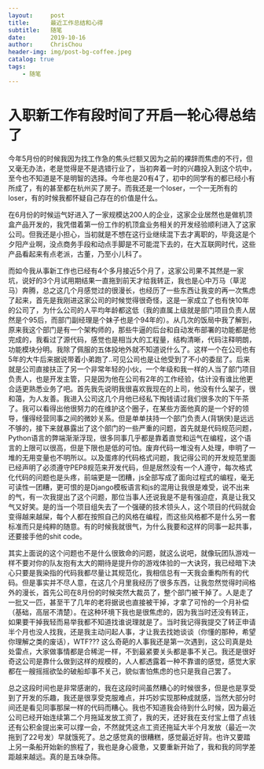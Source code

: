 ```yaml
---
layout:     post
title:      最近工作总结和心得
subtitle:   随笔
date:       2019-10-16
author:     ChrisChou
header-img: img/post-bg-coffee.jpeg
catalog: true
tags:
    - 随笔
---
```


# 入职新工作有段时间了开启一轮心得总结了

今年5月份的时候我因为找工作急的焦头烂额又因为之前的裸辞而焦虑的不行，但又毫无办法，老是觉得是不是选错行业了，当初奔着一时的兴趣投入到这个坑中，至今也不知道是不是明智的选择。今年也是20有4了，初中的同学有的都已经小有所成了，有的甚至都在杭州买了房子。而我还是一个loser，一个一无所有的loser，有的时候我都怀疑自己存在的价值是什么。

在6月份的时候运气好进入了一家规模达200人的企业，这家企业居然也是做机顶盒产品开发的，我凭借着第一份工作的机顶盒业务相关的开发经验顺利进入了这家公司。但我还是小担心，当初就是不想在这行业继续混下去才离职的，毕竟这是个夕阳产业啊，没点商务手段和动点手脚是不可能混下去的，在大互联网时代，这些产品看起来有点老派，古董，乃至小儿科了。

而如今我从事新工作也已经有4个多月接近5个月了，这家公司果不其然是一家坑，说好的3个月试用期结果一直拖到前天才给我转正，我也是心中万马（草泥马）奔腾，总之这几个月感觉过的很漫长，也经历了一些东西让我变的再一次焦虑了起来，首先是我刚进这家公司的时候觉得很奇怪，这是一家成立了也有快10年的公司了，为什么公司的人平均年龄都这低（我的直属上级就是部门项目负责人居然是个95后，而部门副经理是个妹子也是个94年的）。从几次的饭局中我了解到，原来我这个部门是有一个架构师的，那些牛逼的后台和自动发布部署的功能都是他完成的，我看过了源代码，感觉也是相当大的工程量，结构清晰，代码注释明朗，功能模块分明。我除了佩服的五体投地外就不知道说什么了。这样一个在公司也有5年的大牛后来据说带着小弟跑了..可见公司也是让他受到了不小的委屈了。后来就是公司直接扶正了另一个非常年轻的小伙，一个年级和我一样的人当了部门项目负责人，也是开发主管，只是因为他在公司有2年的工作经验，估计没有谁比他更合适更熟悉业务了吧。首先我先说明我很喜欢我现在的上司，他没有什么架子，很和蔼，为人友善。我进入公司这几个月他已经私下掏钱请过我们很多次的下午茶了。我可以看得出他很努力的在维护这个圈子，在某些方面他真的是一个好的领导，懂得经营同事之间的微妙关系。但是单单扶持一个部门负责人(背锅侠)是远远不够的，接下来就暴露出了这个部门的一些严重的问题，首先就是代码规范问题，Python语言的弊端渐渐浮现，很多同事几乎都是靠着直觉和运气在编程，这个语言的上限可以很高，但是下限也是低的可怕。废弃代码一堆没有人处理，申明了一堆的无用变量也不明所以。以及蛋疼的代码格式问题，我记得公司的开发规范里面已经声明了必须遵守PEP8规范来开发代码，但是居然没有一个人遵守，每次格式化代码的问题也是头疼，前端更是一团糟，js全部写成了面向过程式的编程，毫无可读性一团糟，更可恨的是Django模板语言和js的混用让我很是难受，说不出来的气，有一次我提出了这个问题，那位当事人还说我是不是有强迫症，真是让我又气又好笑。是的当一个项目组失去了一个强硬的技术领头人，这个项目的代码就会变得越来越屎，每个人都在按照自己的风格在编程，而这些风格都不是什么另一套标准而只是纯粹的随意。有的时候我就很气，为什么我要和这样的同事一起共事，还要接手他的shit code。

其实上面说的这个问题也不是什么很致命的问题，就这么说吧，就像玩团队游戏一样不要对你的队友抱有太大的期待是提升你的游戏体验的一大诀窍，我已经暗下决心只要是我染指的代码我都尽量让其规范化，我相信总有一天我会重构所有的代码。但是事实并不尽人意，在这几个月里我经历了很多东西，让我忽然觉得时间格外的漫长，首先公司在8月份的时候突然大裁员了，整个部门被干掉了。人是走了一批又一匹，甚至干了几年的老将据说也直接被干掉，才拿了可怜的一个月补偿（基础，高层不清楚）。在这种环境下我也是很焦虑的，因为我当时还没有转正，如果要干掉我轻而易举我都不知道找谁说理就是了。当时我记得我提交了转正申请半个月也没人找我，还是我主动问起人事，才让我去找她谈谈（你懂的那种，希望你理解之类的废话），WTF??? 这么奇葩的人事我还是第一次遇到，这公司真是处处雷点，大家做事情都是合稀泥一样，不到最紧要关头都是事不关己。我还是很好奇这公司是靠什么做到这样的规模的，人人都透露着一种不靠谱的感觉，感觉大家都在一艘摇摇欲坠的破船却事不关己，貌似害怕焦虑的也只是我自己罢了。

总之这段时间也是非常感谢的，我在这段时间虽然糟心的时候很多，但是也是享受到了开发的乐趣，我还是很享受克服难点，并巧妙实现那种成就感，当然大部分时间还是看见同事那屎一样的代码而糟心。我也不知道我会待到什么时候，因为最近公司已经开始连续第二个月拖延发放工资了，我的天，还好我在支付宝上借了点钱还有公积金提出来可以撑一会，不然就凭这点工资还拖延大半个月发放（最近一次拖到了22号发）早就饿死了。总之感觉真的很糟糕，感觉最近好背。也许又要踏上另一条船开始新的旅程了，我也是身心疲惫，又要重新开始了，我和我的同学差距越来越远。真的是五味杂陈。